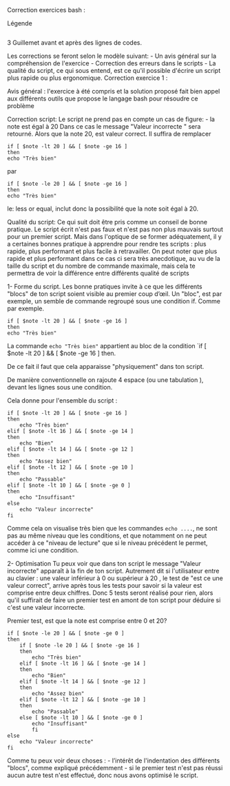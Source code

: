 Correction exercices bash :

Légende
```

```


3 Guillemet avant et après des lignes de codes.

Les corrections se feront selon le modèle suivant:
	- Un avis général sur la compréhension de l'exercice 
	- Correction des erreurs dans le scripts
	- La qualité du script, ce qui sous entend, est ce qu'il possible d'écrire un script plus rapide ou plus ergonomique.
Correction exercice 1 :

Avis général : l'exercice à été compris et la solution proposé fait bien appel aux différents outils que propose le langage bash
pour résoudre ce problème 

Correction script: 
Le script ne prend pas en compte un cas de figure:
	- la note est égal à 20
Dans ce cas le message "Valeur incorrecte " sera retourné.  Alors que la note 20, est valeur correct.
Il suffira de remplacer
```
if [ $note -lt 20 ] && [ $note -ge 16 ]
then
echo "Très bien"

```

par

```
if [ $note -le 20 ] && [ $note -ge 16 ]
then
echo "Très bien"
```

le: less or equal, inclut donc la possibilité que la note soit égal à 20.


Qualité du script:
	Ce qui suit doit être pris comme un conseil de bonne pratique. Le script écrit n'est pas faux et n'est pas non plus mauvais
surtout pour un premier script. Mais dans l'optique de se former adéquatement, il y a certaines bonnes pratique à apprendre pour 
rendre tes scripts : plus rapide, plus performant et plus facile à retravailler. On peut noter que plus rapide et plus performant
dans ce cas ci sera très anecdotique, au vu de la taille du script et du nombre de commande maximale, mais cela te permettra de voir
la différence entre différents qualité de scripts 


1- Forme du script.
Les bonne pratiques invite à ce que les différents "blocs" de ton script soient visible au premier coup d’œil.
Un "bloc", est par exemple, un semble de commande regroupé sous une condition if. Comme par exemple.
```
if [ $note -lt 20 ] && [ $note -ge 16 ]
then
echo "Très bien"
```	
La commande `echo "Très bien"` appartient au bloc de la condition `if [ $note -lt 20 ] && [ $note -ge 16 ] then.
	
De ce fait il faut que cela apparaisse "physiquement" dans ton script.
	
De manière conventionnelle on rajoute 4 espace (ou une tabulation ), devant les lignes sous une condition.
	
Cela donne pour l'ensemble du script :

```	
if [ $note -lt 20 ] && [ $note -ge 16 ]
then
	echo "Très bien"
elif [ $note -lt 16 ] && [ $note -ge 14 ]
then
	echo "Bien"
elif [ $note -lt 14 ] && [ $note -ge 12 ]
then
	echo "Assez bien"
elif [ $note -lt 12 ] && [ $note -ge 10 ]
then
	echo "Passable"
elif [ $note -lt 10 ] && [ $note -ge 0 ]
then
	echo "Insuffisant"
else
	echo "Valeur incorrecte"
fi
```

Comme cela on visualise très bien que les commandes `echo ....`, ne sont pas au même niveau que les conditions, et que notamment
on ne peut accéder à ce "niveau de lecture" que si le niveau précédent le permet, comme ici une condition.


2- Optimisation
	Tu peux voir que dans ton script le message "Valeur incorrecte" apparaît à la fin de ton script. Autrement dit si l'utilisateur
entre au clavier : une valeur inférieur à 0 ou supérieur à 20 , le test de "est ce une valeur correct", arrive après
tous les tests pour savoir si la valeur est comprise entre deux chiffres. Donc 5 tests seront réalisé pour rien, alors qu'il suffirait
de faire un premier test en amont de ton script pour déduire si c'est une valeur incorrecte.

Premier test, est que la note est comprise entre 0 et 20?

```
if [ $note -le 20 ] && [ $note -ge 0 ]
then
	if [ $note -le 20 ] && [ $note -ge 16 ]
	then
		echo "Très bien"
	elif [ $note -lt 16 ] && [ $note -ge 14 ]
	then
		echo "Bien"
	elif [ $note -lt 14 ] && [ $note -ge 12 ]
	then
		echo "Assez bien"
	elif [ $note -lt 12 ] && [ $note -ge 10 ]
	then
		echo "Passable"
	else [ $note -lt 10 ] && [ $note -ge 0 ]
		echo "Insuffisant"
        fi
else
	echo "Valeur incorrecte"
fi
```

Comme tu peux voir deux choses : 
	- l’intérêt de l'indentation des différents "blocs", comme expliqué précédemment
	- si le premier test n'est pas réussi aucun autre test n'est effectué, donc nous avons optimisé le script.
	
